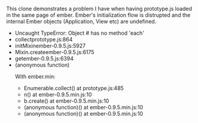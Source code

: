 This clone demonstrates a problem I have when having prototype.js loaded in the same page of ember.
Ember's initialization flow is distrupted and the internal Ember objects (Application, View etc) are undefined. 

* Uncaught TypeError: Object #<Object> has no method 'each'
* collectprototype.js:864
* initMixinember-0.9.5.js:5927
* Mixin.createember-0.9.5.js:6175
* getember-0.9.5.js:6394
* (anonymous function)

With ember.min:
* Enumerable.collect() at prototype.js:485
* n() at ember-0.9.5.min.js:10
* b.create() at ember-0.9.5.min.js:10
* (anonymous function)() at ember-0.9.5.min.js:10
* (anonymous function)() at ember-0.9.5.min.js:10
